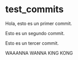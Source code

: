 # test_commits

Hola, esto es un primer commit.

Esto es un segundo commit.

Esto es un tercer commit.


WAAANNA WANNA KING KONG